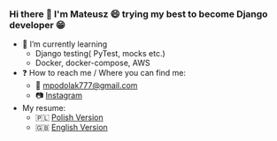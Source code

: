 ### Hi there :wave: I'm Mateusz :smile: trying my best to become Django developer :grin:

- :seedling: I’m currently learning
  - Django testing( PyTest, mocks etc.)
  - Docker, docker-compose, AWS
- :question: How to reach me / Where you can find me: 
  - :e-mail: <a href="mailto:mpodolak777@gmail.com">mpodolak777@gmail.com</a> 
  - :camera: <a href="https://www.instagram.com/tabaszczan/">Instagram</a> 
- My resume:
  - :poland: <a href="https://tabaszczan.github.io/files/CV_PL.pdf">Polish Version</a>
  - :uk: <a href="https://tabaszczan.github.io/files/CV_EN.pdf">English Version</a>
<!--
**Tabaszczan/Tabaszczan** is a ✨ _special_ ✨ repository because its `README.md` (this file) appears on your GitHub profile.

Here are some ideas to get you started:

- 🔭 I’m currently working on ...
- 🌱 I’m currently learning ...
- 👯 I’m looking to collaborate on ...
- 🤔 I’m looking for help with ...
- 💬 Ask me about ...
- 📫 How to reach me: ...
- 😄 Pronouns: ...
- ⚡ Fun fact: ...
-->
